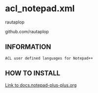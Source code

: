 # acl_notepad.xml
rautaplop

github.com/rautaplop


## INFORMATION
```
ACL user defined languages for Notepad++
```

## HOW TO INSTALL
[Link to docs.notepad-plus-plus.org](http://docs.notepad-plus-plus.org/index.php/User_Defined_Language_Files#How_to_install_user_defined_language_files)
